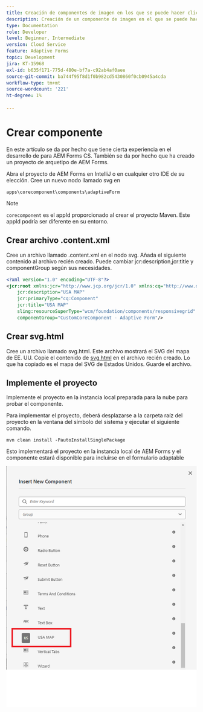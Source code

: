 ```yaml
---
title: Creación de componentes de imagen en los que se puede hacer clic
description: Creación de un componente de imagen en el que se puede hacer clic en el Cloud Service AEM Forms
type: Documentation
role: Developer
level: Beginner, Intermediate
version: Cloud Service
feature: Adaptive Forms
topic: Development
jira: KT-15968
exl-id: b635f171-775d-480e-bf7a-c92ab4af0aee
source-git-commit: ba744f95f8d1f0b982cd5430860f0cb0945a4cda
workflow-type: tm+mt
source-wordcount: '221'
ht-degree: 1%

---
```


# Crear componente

En este artículo se da por hecho que tiene cierta experiencia en el desarrollo de para AEM Forms CS. También se da por hecho que ha creado un proyecto de arquetipo de AEM Forms.

Abra el proyecto de AEM Forms en IntelliJ o en cualquier otro IDE de su elección. Cree un nuevo nodo llamado svg en

```
apps\corecomponent\components\adaptiveForm
```

>[!NOTE]
>
> ``corecomponent`` es el appId proporcionado al crear el proyecto Maven. Este appId podría ser diferente en su entorno.


## Crear archivo .content.xml

Cree un archivo llamado .content.xml en el nodo svg. Añada el siguiente contenido al archivo recién creado. Puede cambiar jcr:description,jcr:title y componentGroup según sus necesidades.

```xml
<?xml version="1.0" encoding="UTF-8"?>
<jcr:root xmlns:jcr="http://www.jcp.org/jcr/1.0" xmlns:cq="http://www.day.com/jcr/cq/1.0" xmlns:sling="http://sling.apache.org/jcr/sling/1.0"
    jcr:description="USA MAP"
    jcr:primaryType="cq:Component"
    jcr:title="USA MAP"
    sling:resourceSuperType="wcm/foundation/components/responsivegrid"
    componentGroup="CustomCoreComponent - Adaptive Form"/>
```

## Crear svg.html

Cree un archivo llamado svg.html. Este archivo mostrará el SVG del mapa de EE. UU. Copie el contenido de [svg.html](assets/svg.html) en el archivo recién creado. Lo que ha copiado es el mapa del SVG de Estados Unidos. Guarde el archivo.

## Implemente el proyecto

Implemente el proyecto en la instancia local preparada para la nube para probar el componente.

Para implementar el proyecto, deberá desplazarse a la carpeta raíz del proyecto en la ventana del símbolo del sistema y ejecutar el siguiente comando.

```
mvn clean install -PautoInstallSinglePackage
```

Esto implementará el proyecto en la instancia local de AEM Forms y el componente estará disponible para incluirse en el formulario adaptable

![usa-map](./assets/usa-map.png)
